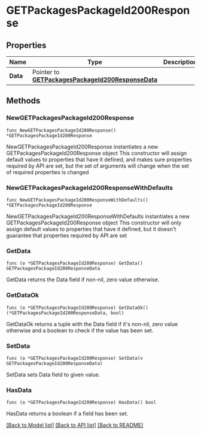 # GETPackagesPackageId200Response

## Properties

Name | Type | Description | Notes
------------ | ------------- | ------------- | -------------
**Data** | Pointer to [**GETPackagesPackageId200ResponseData**](GETPackagesPackageId200ResponseData.md) |  | [optional] 

## Methods

### NewGETPackagesPackageId200Response

`func NewGETPackagesPackageId200Response() *GETPackagesPackageId200Response`

NewGETPackagesPackageId200Response instantiates a new GETPackagesPackageId200Response object
This constructor will assign default values to properties that have it defined,
and makes sure properties required by API are set, but the set of arguments
will change when the set of required properties is changed

### NewGETPackagesPackageId200ResponseWithDefaults

`func NewGETPackagesPackageId200ResponseWithDefaults() *GETPackagesPackageId200Response`

NewGETPackagesPackageId200ResponseWithDefaults instantiates a new GETPackagesPackageId200Response object
This constructor will only assign default values to properties that have it defined,
but it doesn't guarantee that properties required by API are set

### GetData

`func (o *GETPackagesPackageId200Response) GetData() GETPackagesPackageId200ResponseData`

GetData returns the Data field if non-nil, zero value otherwise.

### GetDataOk

`func (o *GETPackagesPackageId200Response) GetDataOk() (*GETPackagesPackageId200ResponseData, bool)`

GetDataOk returns a tuple with the Data field if it's non-nil, zero value otherwise
and a boolean to check if the value has been set.

### SetData

`func (o *GETPackagesPackageId200Response) SetData(v GETPackagesPackageId200ResponseData)`

SetData sets Data field to given value.

### HasData

`func (o *GETPackagesPackageId200Response) HasData() bool`

HasData returns a boolean if a field has been set.


[[Back to Model list]](../README.md#documentation-for-models) [[Back to API list]](../README.md#documentation-for-api-endpoints) [[Back to README]](../README.md)


